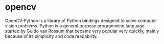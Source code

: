 # opencv
OpenCV-Python is a library of Python bindings designed to solve computer vision problems.
Python is a general purpose programming language started by Guido van Rossum 
that became very popular very quickly, mainly because of its simplicity and code readability.
